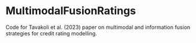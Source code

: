 # MultimodalFusionRatings
Code for Tavakoli et al. (2023) paper on multimodal and information fusion strategies for credit rating modelling.
